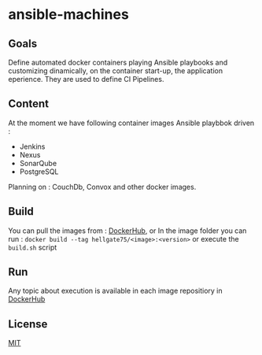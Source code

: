 # ansible-machines

## Goals

Define automated docker containers playing Ansible playbooks and customizing dinamically, on the container start-up, the application eperience. They are used to define CI Pipelines.

## Content

At the moment we have following container images Ansible playbbok driven :
* Jenkins
* Nexus
* SonarQube
* PostgreSQL

Planning on : CouchDb, Convox and other docker images.

## Build

You can pull the images from : [DockerHub](https://hub.docker.com/r/hellgate75/), or
In the image folder you can run :
`docker build --tag hellgate75/<image>:<version>` 
or execute the `build.sh` script

## Run 
Any topic about execution is available in each image repositiory in [DockerHub](https://hub.docker.com/u/builditftorelli/)

## License

[MIT](/LICENSE)
